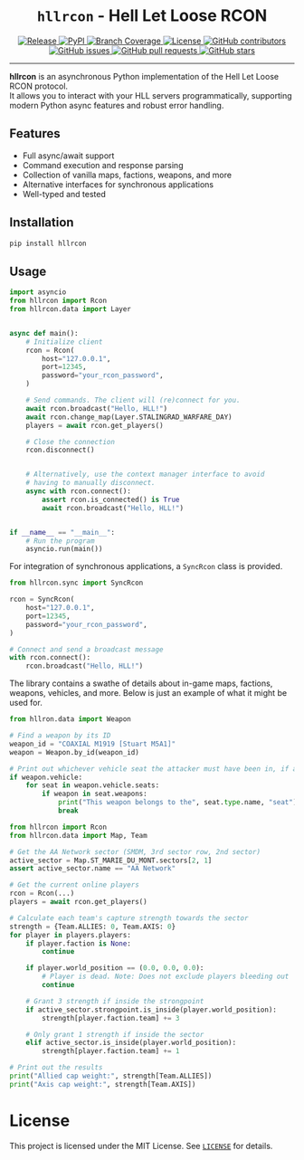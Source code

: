 <h1 align="center"><code>hllrcon</code> - Hell Let Loose RCON</h1>

<p align="center">
<a href="https://github.com/timraay/hllrcon/releases" target="_blank">
    <img src="https://img.shields.io/github/release/timraay/hllrcon.svg" alt="Release">
</a>
<a href="https://pypi.python.org/pypi/hllrcon" target="_blank">
    <img src="https://img.shields.io/pypi/v/hllrcon.svg" alt=PyPI>
</a>
<a href="https://codecov.io/gh/timraay/hllrcon" target="_blank">
    <img src="https://codecov.io/gh/timraay/hllrcon/graph/badge.svg?token=E60H3U7RQA" alt="Branch Coverage">
</a>
<a href="https://github.com/timraay/hllrcon/blob/main/LICENSE" target="_blank">
    <img src="https://img.shields.io/github/license/timraay/hllrcon.svg" alt="License">
</a>
<a href="https://github.com/timraay/hllrcon/graphs/contributors" target="_blank">
    <img src="https://img.shields.io/github/contributors/timraay/hllrcon.svg" alt="GitHub contributors">
</a>
<a href="https://github.com/timraay/hllrcon/issues" target="_blank">
    <img src="https://img.shields.io/github/issues/timraay/hllrcon.svg" alt="GitHub issues">
</a>
<a href="https://github.com/timraay/hllrcon/pulls" target="_blank">
    <img src="https://img.shields.io/github/issues-pr/timraay/hllrcon.svg" alt="GitHub pull requests">
</a>
<a href="https://github.com/timraay/hllrcon/stargazers" target="_blank">
    <img src="https://img.shields.io/github/stars/timraay/hllrcon.svg" alt="GitHub stars">
</a>
</p>

---

**hllrcon** is an asynchronous Python implementation of the Hell Let Loose RCON protocol.  
It allows you to interact with your HLL servers programmatically, supporting modern Python async features and robust error handling.

## Features

- Full async/await support
- Command execution and response parsing
- Collection of vanilla maps, factions, weapons, and more
- Alternative interfaces for synchronous applications
- Well-typed and tested

## Installation

```sh
pip install hllrcon
```

## Usage
```py
import asyncio
from hllrcon import Rcon
from hllrcon.data import Layer


async def main():
    # Initialize client
    rcon = Rcon(
        host="127.0.0.1",
        port=12345,
        password="your_rcon_password",
    )

    # Send commands. The client will (re)connect for you.
    await rcon.broadcast("Hello, HLL!")
    await rcon.change_map(Layer.STALINGRAD_WARFARE_DAY)
    players = await rcon.get_players()

    # Close the connection
    rcon.disconnect()


    # Alternatively, use the context manager interface to avoid
    # having to manually disconnect.
    async with rcon.connect():
        assert rcon.is_connected() is True
        await rcon.broadcast("Hello, HLL!")


if __name__ == "__main__":
    # Run the program
    asyncio.run(main())
```

For integration of synchronous applications, a `SyncRcon` class is provided.

```py
from hllrcon.sync import SyncRcon

rcon = SyncRcon(
    host="127.0.0.1",
    port=12345,
    password="your_rcon_password",
)

# Connect and send a broadcast message
with rcon.connect():
    rcon.broadcast("Hello, HLL!")
```

The library contains a swathe of details about in-game maps, factions, weapons, vehicles, and more. Below is just an example of what it might be used for.

```py
from hllron.data import Weapon

# Find a weapon by its ID
weapon_id = "COAXIAL M1919 [Stuart M5A1]"
weapon = Weapon.by_id(weapon_id)

# Print out whichever vehicle seat the attacker must have been in, if any
if weapon.vehicle:
    for seat in weapon.vehicle.seats:
        if weapon in seat.weapons:
            print("This weapon belongs to the", seat.type.name, "seat")
            break
```
```py
from hllrcon import Rcon
from hllrcon.data import Map, Team

# Get the AA Network sector (SMDM, 3rd sector row, 2nd sector)
active_sector = Map.ST_MARIE_DU_MONT.sectors[2, 1]
assert active_sector.name == "AA Network"

# Get the current online players
rcon = Rcon(...)
players = await rcon.get_players()

# Calculate each team's capture strength towards the sector
strength = {Team.ALLIES: 0, Team.AXIS: 0}
for player in players.players:
    if player.faction is None:
        continue

    if player.world_position == (0.0, 0.0, 0.0):
        # Player is dead. Note: Does not exclude players bleeding out
        continue

    # Grant 3 strength if inside the strongpoint
    if active_sector.strongpoint.is_inside(player.world_position):
        strength[player.faction.team] += 3

    # Only grant 1 strength if inside the sector
    elif active_sector.is_inside(player.world_position):
        strength[player.faction.team] += 1

# Print out the results
print("Allied cap weight:", strength[Team.ALLIES])
print("Axis cap weight:", strength[Team.AXIS])
```

# License

This project is licensed under the MIT License. See [`LICENSE`](/LICENSE) for details.
